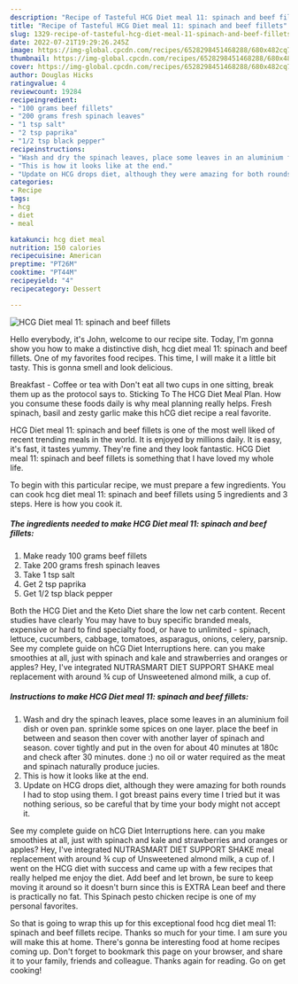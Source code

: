 ```yaml
---
description: "Recipe of Tasteful HCG Diet meal 11: spinach and beef fillets"
title: "Recipe of Tasteful HCG Diet meal 11: spinach and beef fillets"
slug: 1329-recipe-of-tasteful-hcg-diet-meal-11-spinach-and-beef-fillets
date: 2022-07-21T19:29:26.245Z
image: https://img-global.cpcdn.com/recipes/6528298451468288/680x482cq70/hcg-diet-meal-11-spinach-and-beef-fillets-recipe-main-photo.jpg
thumbnail: https://img-global.cpcdn.com/recipes/6528298451468288/680x482cq70/hcg-diet-meal-11-spinach-and-beef-fillets-recipe-main-photo.jpg
cover: https://img-global.cpcdn.com/recipes/6528298451468288/680x482cq70/hcg-diet-meal-11-spinach-and-beef-fillets-recipe-main-photo.jpg
author: Douglas Hicks
ratingvalue: 4
reviewcount: 19284
recipeingredient:
- "100 grams beef fillets"
- "200 grams fresh spinach leaves"
- "1 tsp salt"
- "2 tsp paprika"
- "1/2 tsp black pepper"
recipeinstructions:
- "Wash and dry the spinach leaves, place some leaves in an aluminium foil dish or oven pan. sprinkle some spices on one layer. place the beef in between and season then cover with another layer of spinach and season. cover tightly and put in the oven for about 40 minutes at 180c and check after 30 minutes. done :) no oil or water required as the meat and spinach naturally produce jucies."
- "This is how it looks like at the end."
- "Update on HCG drops diet, although they were amazing for both rounds I had to stop using them. I got breast pains every time I tried but it was nothing serious, so be careful that by time your body might not accept it."
categories:
- Recipe
tags:
- hcg
- diet
- meal

katakunci: hcg diet meal 
nutrition: 150 calories
recipecuisine: American
preptime: "PT26M"
cooktime: "PT44M"
recipeyield: "4"
recipecategory: Dessert

---
```



![HCG Diet meal 11: spinach and beef fillets](https://img-global.cpcdn.com/recipes/6528298451468288/680x482cq70/hcg-diet-meal-11-spinach-and-beef-fillets-recipe-main-photo.jpg)

Hello everybody, it's John, welcome to our recipe site. Today, I'm gonna show you how to make a distinctive dish, hcg diet meal 11: spinach and beef fillets. One of my favorites food recipes. This time, I will make it a little bit tasty. This is gonna smell and look delicious.

Breakfast - Coffee or tea with Don&#39;t eat all two cups in one sitting, break them up as the protocol says to. Sticking To The HCG Diet Meal Plan. How you consume these foods daily is why meal planning really helps. Fresh spinach, basil and zesty garlic make this hCG diet recipe a real favorite.

HCG Diet meal 11: spinach and beef fillets is one of the most well liked of recent trending meals in the world. It is enjoyed by millions daily. It is easy, it's fast, it tastes yummy. They're fine and they look fantastic. HCG Diet meal 11: spinach and beef fillets is something that I have loved my whole life.


To begin with this particular recipe, we must prepare a few ingredients. You can cook hcg diet meal 11: spinach and beef fillets using 5 ingredients and 3 steps. Here is how you cook it.

<!--inarticleads1-->

##### The ingredients needed to make HCG Diet meal 11: spinach and beef fillets:

1. Make ready 100 grams beef fillets
1. Take 200 grams fresh spinach leaves
1. Take 1 tsp salt
1. Get 2 tsp paprika
1. Get 1/2 tsp black pepper


Both the HCG Diet and the Keto Diet share the low net carb content. Recent studies have clearly You may have to buy specific branded meals, expensive or hard to find specialty food, or have to unlimited - spinach, lettuce, cucumbers, cabbage, tomatoes, asparagus, onions, celery, parsnip. See my complete guide on hCG Diet Interruptions here. can you make smoothies at all, just with spinach and kale and strawberries and oranges or apples? Hey, I&#39;ve integrated NUTRASMART DIET SUPPORT SHAKE meal replacement with around ¾ cup of Unsweetened almond milk, a cup of. 

<!--inarticleads2-->

##### Instructions to make HCG Diet meal 11: spinach and beef fillets:

1. Wash and dry the spinach leaves, place some leaves in an aluminium foil dish or oven pan. sprinkle some spices on one layer. place the beef in between and season then cover with another layer of spinach and season. cover tightly and put in the oven for about 40 minutes at 180c and check after 30 minutes. done :) no oil or water required as the meat and spinach naturally produce jucies.
1. This is how it looks like at the end.
1. Update on HCG drops diet, although they were amazing for both rounds I had to stop using them. I got breast pains every time I tried but it was nothing serious, so be careful that by time your body might not accept it.


See my complete guide on hCG Diet Interruptions here. can you make smoothies at all, just with spinach and kale and strawberries and oranges or apples? Hey, I&#39;ve integrated NUTRASMART DIET SUPPORT SHAKE meal replacement with around ¾ cup of Unsweetened almond milk, a cup of. I went on the HCG diet with success and came up with a few recipes that really helped me enjoy the diet. Add beef and let brown, be sure to keep moving it around so it doesn&#39;t burn since this is EXTRA Lean beef and there is practically no fat. This Spinach pesto chicken recipe is one of my personal favorites. 

So that is going to wrap this up for this exceptional food hcg diet meal 11: spinach and beef fillets recipe. Thanks so much for your time. I am sure you will make this at home. There's gonna be interesting food at home recipes coming up. Don't forget to bookmark this page on your browser, and share it to your family, friends and colleague. Thanks again for reading. Go on get cooking!
